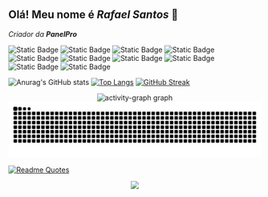 ## Olá! Meu nome é *Rafael Santos* 👋
_Criador da **PanelPro**_
<!--Tecnologias-->
![Static Badge](https://img.shields.io/badge/JAVASCRIPT-social?style=for-the-badge&logo=javascript&logoColor=fff&color=0D1117)
![Static Badge](https://img.shields.io/badge/HTML-social?style=for-the-badge&logo=html5&logoColor=fff&color=0D1117)
![Static Badge](https://img.shields.io/badge/CSS-social?style=for-the-badge&logo=css&logoColor=fff&color=0D1117)
![Static Badge](https://img.shields.io/badge/REACT-social?style=for-the-badge&logo=react&logoColor=fff&color=0D1117)
![Static Badge](https://img.shields.io/badge/GIT-social?style=for-the-badge&logo=git&logoColor=fff&color=0D1117)
![Static Badge](https://img.shields.io/badge/GITHUB-social?style=for-the-badge&logo=github&logoColor=fff&color=0D1117)
![Static Badge](https://img.shields.io/badge/BOOTSTRAP-social?style=for-the-badge&logo=bootstrap&logoColor=fff&color=0D1117)
![Static Badge](https://img.shields.io/badge/TAILWIND.CSS-social?style=for-the-badge&logo=tailwindcss&logoColor=fff&color=0D1117)
![Static Badge](https://img.shields.io/badge/NODE.JS-social?style=for-the-badge&logo=nodedotjs&logoColor=fff&color=0D1117)
![Static Badge](https://img.shields.io/badge/MYSQL-social?style=for-the-badge&logo=mysql&logoColor=fff&color=0D1117)

<!--GitStats-->
![Anurag's GitHub stats](https://github-readme-stats.vercel.app/api?username=RafsplayDev&hide=stars,prs,issues,contribs&show_icons=true&icon_color=FF9C00&bg_color=0d1117&title_color=fff8f8&text_color=90908e&locale=pt-br&hide_border=true&hide_rank=true&line_height=47)
[![Top Langs](https://github-readme-stats.vercel.app/api/top-langs/?username=RafsplayDev&card_width=400&layout=compact&bg_color=0d1117&title_color=fff8f8&text_color=90908e&locale=pt-br&hide_border=true)](https://github.com/anuraghazra/github-readme-stats)
[![GitHub Streak](https://nirzak-streak-stats.vercel.app?user=RafsplayDev&theme=transparent&hide_border=true&locale=pt_BR&card_width=900&background=0D1117&ring=FF9C00&fire=EB5454&sideNums=FF9C00&stroke=FFF8F8&currStreakNum=EB5454&currStreakLabel=FFF8F8&dates=90908E&sideLabels=FFF8F8)](https://git.io/streak-stats)
<div align="center">
  <img src="https://github-readme-activity-graph.vercel.app/graph?username=RafsplayDev&radius=16&theme=redical&area=true&order=5&hide_border=true&hide_title=false&point=ff9c00&bg_color=0D1117&color=ffffff&line=ff9c00&area_color=ff9c00&custom_title=Gr%C3%A1fico%20de%20contribui%C3%A7%C3%B5es" height="300" alt="activity-graph graph"  />
</div>

<img src="https://raw.githubusercontent.com/RafsplayDev/RafsplayDev/output/snake.svg" alt="Snake animation" />

[![Readme Quotes](https://quotes-github-readme.vercel.app/api?type=horizontal&theme=dark)](https://github.com/piyushsuthar/github-readme-quotes)

<div align="center">
  <img src="https://profile-counter.glitch.me/RafsplayDev/count.svg?"  />
</div>

